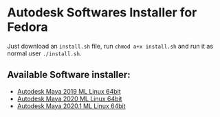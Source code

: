 # Autodesk Softwares Installer for Fedora

Just download an `install.sh` file, run `chmod a+x install.sh` and run it as normal user `./install.sh`.

## Available Software installer:

- [Autodesk Maya 2019 ML Linux 64bit](https://raw.githubusercontent.com/sfeuga/Autodesk-Install-Fedora/Autodesk_Maya_2019_ML_Linux_64bit/install.sh)
- [Autodesk Maya 2020 ML Linux 64bit](https://raw.githubusercontent.com/sfeuga/Autodesk-Install-Fedora/Autodesk_Maya_2020_ML_Linux_64bit/install.sh)
- [Autodesk Maya 2020.1 ML Linux 64bit](https://raw.githubusercontent.com/sfeuga/Autodesk-Install-Fedora/Autodesk_Maya_2020.1_ML_Linux_64bit/install.sh)
